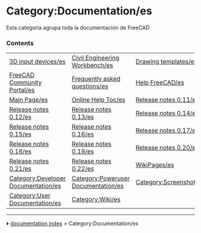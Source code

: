 # Category:Documentation/es
Esta categoría agrupa toda la documentación de FreeCAD

### Contents

|     |     |     |
| --- | --- | --- |
| [3D input devices/es](3D_input_devices/es.md) | [Civil Engineering Workbench/es](Civil_Engineering_Workbench/es.md) | [Drawing templates/es](Drawing_templates/es.md) |
| [FreeCAD Community Portal/es](FreeCAD_Community_Portal/es.md) | [Frequently asked questions/es](Frequently_asked_questions/es.md) | [Help FreeCAD/es](Help_FreeCAD/es.md) |
| [Main Page/es](Main_Page/es.md) | [Online Help Toc/es](Online_Help_Toc/es.md) | [Release notes 0.11/es](Release_notes_0.11/es.md) |
| [Release notes 0.12/es](Release_notes_0.12/es.md) | [Release notes 0.13/es](Release_notes_0.13/es.md) | [Release notes 0.14/es](Release_notes_0.14/es.md) |
| [Release notes 0.15/es](Release_notes_0.15/es.md) | [Release notes 0.16/es](Release_notes_0.16/es.md) | [Release notes 0.17/es](Release_notes_0.17/es.md) |
| [Release notes 0.18/es](Release_notes_0.18/es.md) | [Release notes 0.19/es](Release_notes_0.19/es.md) | [Release notes 0.20/es](Release_notes_0.20/es.md) |
| [Release notes 0.21/es](Release_notes_0.21/es.md) | [Release notes 0.22/es](Release_notes_0.22/es.md) | [WikiPages/es](WikiPages/es.md) |
| [Category:Developer Documentation/es](Category_Developer_Documentation/es.md) | [Category:Poweruser Documentation/es](Category_Poweruser_Documentation/es.md) | [Category:Screenshots/es](Category_Screenshots/es.md) |
| [Category:User Documentation/es](Category_User_Documentation/es.md) | [Category:Wiki/es](Category_Wiki/es.md) |



---
⏵ [documentation index](../README.md) > Category:Documentation/es
